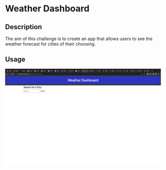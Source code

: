 # Weather Dashboard

## Description

The aim of this challenge is to create an app that allows users to see the weather forecast for cities of their choosing. 

## Usage

![screenshot of website deployment](./assets/images/screenshot-weatherapp.png)
